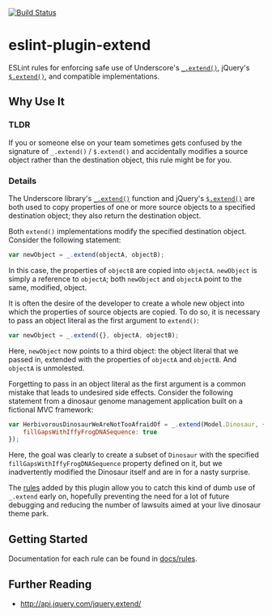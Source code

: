 [![Build Status](https://travis-ci.org/bregenspan/eslint-plugin-extend.svg)](https://travis-ci.org/bregenspan/eslint-plugin-extend)

# eslint-plugin-extend

ESLint rules for enforcing safe use of Underscore's [`_.extend()`](http://underscorejs.org/#extend), jQuery's [`$.extend()`](http://api.jquery.com/jquery.extend/), and compatible implementations.

## Why Use It

### TLDR

If you or someone else on your team sometimes gets confused by the signature of `_.extend()` / `$.extend()` and accidentally modifies a source object rather than the destination object, this rule might be for you.

### Details

The Underscore library's <a href="http://underscorejs.org/#extend">`_.extend()`</a> function and jQuery's <a href="http://api.jquery.com/jQuery.extend/">`$.extend()`</a> are both used to copy properties of one or more source objects to a specified destination object; they also return the destination object.

Both `extend()` implementations modify the specified destination object. Consider the following statement:

```js
var newObject = _.extend(objectA, objectB);
```

In this case, the properties of `objectB` are copied into `objectA`. `newObject` is simply a reference to `objectA`; both `newObject` and `objectA` point to the same, modified, object.

It is often the desire of the developer to create a whole new object into which the properties of source objects are copied. To do so, it is necessary to pass an object literal as the first argument to `extend()`:

```js
var newObject = _.extend({}, objectA, objectB);
```

Here, `newObject` now points to a third object: the object literal that we passed in, extended with the properties of `objectA` and `objectB`. And `objectA` is unmolested.

Forgetting to pass in an object literal as the first argument is a common mistake that leads to undesired side effects. Consider the following statement from a dinosaur genome management application built on a fictional MVC framework:

```js
var HerbivorousDinosaurWeAreNotTooAfraidOf = _.extend(Model.Dinosaur, {
    fillGapsWithIffyFrogDNASequence: true
});
```

Here, the goal was clearly to create a subset of `Dinosaur` with the specified `fillGapsWithIffyFrogDNASequence` property defined on it, but we inadvertently modified the Dinosaur itself and are in for a nasty surprise.

The [rules](docs/rules) added by this plugin allow you to catch this kind of dumb use of `_.extend` early on, hopefully preventing the need for a lot of future debugging and reducing the number of lawsuits aimed at your live dinosaur theme park.


## Getting Started

Documentation for each rule can be found in [docs/rules](docs/rules).



## Further Reading

* http://api.jquery.com/jquery.extend/


